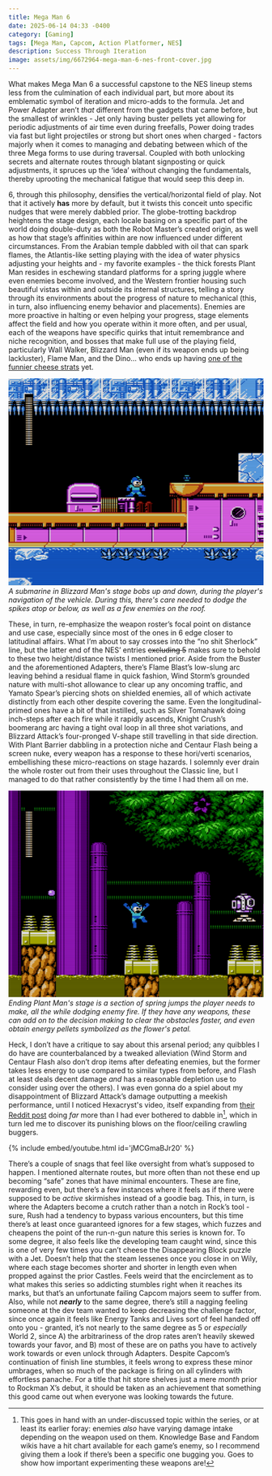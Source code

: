 ```yaml
---
title: Mega Man 6
date: 2025-06-14 04:33 -0400
category: [Gaming]
tags: [Mega Man, Capcom, Action Platformer, NES]
description: Success Through Iteration
image: assets/img/6672964-mega-man-6-nes-front-cover.jpg
---
```


What makes Mega Man 6 a successful capstone to the NES lineup stems less from the culmination of each individual part, but more about its emblematic symbol of iteration and micro-adds to the formula. Jet and Power Adapter aren’t *that* different from the gadgets that came before, but the smallest of wrinkles - Jet only having buster pellets yet allowing for periodic adjustments of air time even during freefalls, Power doing trades via fast but light projectiles or strong but short ones when charged  - factors majorly when it comes to managing and debating between which of the three Mega forms to use during traversal. Coupled with both unlocking secrets and alternate routes through blatant signposting or quick adjustments, it spruces up the ‘idea’ without changing the fundamentals, thereby uprooting the mechanical fatigue that would seep this deep in.

6, through this philosophy, densifies the vertical/horizontal field of play. Not that it actively **has** more by default, but it twists this conceit unto specific nudges that were merely dabbled prior. The globe-trotting backdrop heightens the stage design, each locale basing on a specific part of the world doing double-duty as both the Robot Master’s created origin, as well as how that stage’s affinities within are now influenced under different circumstances. From the Arabian temple dabbled with oil that can spark flames, the Atlantis-like setting playing with the idea of water physics adjusting your heights and - my favorite examples - the thick forests Plant Man resides in eschewing standard platforms for a spring juggle where even enemies become involved, and the Western frontier housing such beautiful vistas within and outside its internal structures, telling a story through its environments about the progress of nature to mechanical (this, in turn, also influencing enemy behavior and placements). Enemies are more proactive in halting or even helping your progress, stage elements affect the field and how you operate within it more often, and per usual, each of the weapons have specific quirks that intuit remembrance and niche recognition, and bosses that make full use of the playing field, particularly Wall Walker, Blizzard Man (even if its weapon ends up being lackluster), Flame Man, and the Dino… who ends up having [one of the funnier cheese strats](https://streamable.com/itpfyd) yet. 

![I'M ON A submarine](assets/img/Mega-Man-6_013.png)
_A submarine in Blizzard Man's stage bobs up and down, during the player's navigation of the vehicle. During this, there's care needed to dodge the spikes atop or below, as well as a few enemies on the roof._

These, in turn, re-emphasize the weapon roster’s focal point on distance and use case, especially since most of the ones in 6 edge closer to latitudinal affairs. What I’m about to say crosses into the “no shit Sherlock” line, but the latter end of the NES’ entries ~~excluding 5~~ makes sure to behold to these two height/distance twists I mentioned prior. Aside from the Buster and the aforementioned Adapters, there’s Flame Blast’s low-slung arc leaving behind a residual flame in quick fashion, Wind Storm’s grounded nature with multi-shot allowance to clear up any oncoming traffic, and Yamato Spear’s piercing shots on shielded enemies, all of which activate distinctly from each other despite covering the same. Even the longitudinal-primed ones have a bit of that instilled, such as Silver Tomahawk doing inch-steps after each fire while it rapidly ascends, Knight Crush’s boomerang arc having a tight oval loop in all three shot variations, and Blizzard Attack’s four-pronged V-shape still travelling in that side direction. With Plant Barrier dabbling in a protection niche and Centaur Flash being a screen nuke, every weapon has a response to these hori/verti scenarios, embellishing these micro-reactions on stage hazards. I solemnly ever drain the whole roster out from their uses throughout the Classic line, but I managed to do that rather consistently by the time I had them all on me. 

![Why they got springs in the forest wtf](assets/img/Mega-Man-6_011.png)
_Ending Plant Man's stage is a section of spring jumps the player needs to make, all the while dodging enemy fire. If they have any weapons, these can add on to the decision making to clear the obstacles faster, and even obtain energy pellets symbolized as the flower's petal._

Heck, I don’t have a critique to say about this arsenal period; any quibbles I do have are counterbalanced by a tweaked alleviation (Wind Storm and Centaur Flash also don’t drop items after defeating enemies, but the former takes less energy to use compared to similar types from before, and Flash at least deals decent damage *and* has a reasonable depletion use to consider using over the others). I was even gonna do a spiel about my disappointment of Blizzard Attack’s damage outputting a meekish performance, until I noticed Hexacryst's video, itself expanding from [their Reddit post](https://www.reddit.com/r/Megaman/comments/13geqec/showing_off_with_blizzard_attack/) doing *far* more than I had ever bothered to dabble in[^1], which in turn led me to discover its punishing blows on the floor/ceiling crawling buggers.

{% include embed/youtube.html id='jMCGmaBJr20' %}

There’s a couple of snags that feel like oversight from what’s supposed to happen. I mentioned alternate routes, but more often than not these end up becoming “safe” zones that have minimal encounters. These are fine, rewarding even, but there’s a few instances where it feels as if there were supposed to be *active* skirmishes instead of a goodie bag. This, in turn, is where the Adapters become a crutch rather than a notch in Rock’s tool - sure, Rush had a tendency to bypass various encounters, but this time there’s at least once guaranteed ignores for a few stages, which fuzzes and cheapens the point of the run-n-gun nature this series is known for. To some degree, it also feels like the developing team caught wind, since this is one of very few times you can’t cheese the Disappearing Block puzzle with a Jet. Doesn’t help that the steam lessenes once you close in on Wily, where each stage becomes shorter and shorter in length even when propped against the prior Castles. Feels weird that the encirclement as to what makes this series so addicting stumbles right when it reaches its marks, but that’s an unfortunate failing Capcom majors seem to suffer from.  Also, while not ***nearly*** to the same degree, there’s still a nagging feeling someone at the dev team wanted to keep decreasing the challenge factor, since once again it feels like Energy Tanks and Lives sort of feel handed off onto you - granted, it’s not nearly to the same degree as 5 or *especially* World 2, since A) the arbitrariness of the drop rates aren’t heavily skewed towards your favor, and B) most of these are on paths you have to actively work towards or even unlock through Adapters. Despite Capcom’s continuation of finish line stumbles, it feels wrong to express these minor umbrages, when so much of the package is firing on all cylinders with effortless panache. For a title that hit store shelves just a mere *_month_* prior to Rockman X’s debut, it should be taken as an achievement that something this good came out when everyone was looking towards the future. 

[^1]: This goes in hand with an under-discussed topic within the series, or at least its earlier foray: enemies *also* have varying damage intake depending on the weapon used on them[^2]. Knowledge Base and Fandom wikis have a hit chart available for each game’s enemy, so I recommend giving them a look if there’s been a specific one bugging you. Goes to show how important experimenting these weapons are!

[^2]: Or in some cases, outright **break** parts of [the scripting of their patterns](https://streamable.com/uy4nzq).